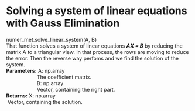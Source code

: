 # Solving a system of linear equations with Gauss Elimination
numer_met.solve_linear_system(A, B) <br />
That function solves a system of linear equations ***AX = B*** by reducing the matrix A to a triangular view. In that process, the rows are moving to reduce the error. Then the reverse way perfoms and we find the solution of the system. <br />
**Parameters:**  A: np.array <br />
&emsp;&emsp;&emsp;&emsp;&emsp;&emsp;The coefficient matrix. <br />
&emsp;&emsp;&emsp;&emsp;&emsp;&emsp;B: np.array <br />
&emsp;&emsp;&emsp;&emsp;&emsp;&emsp;Vector, containing the right part. <br />
**Returns:**  X: np.array <br />
&nbsp;Vector, containing the solution. <br />
